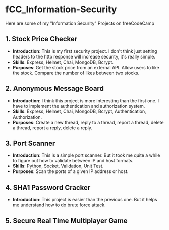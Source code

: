 # fCC_Information-Security
Here are some of my "Information Security" Projects on freeCodeCamp

## 1. Stock Price Checker
- **Introduction**: This is my first security project. I don't think just setting headers to the http response will increase security, it's really simple.
- **Skills**: Express, Helmet, Chai, MongoDB, Bcrypt.
- **Purposes**: Get the stock price from an external API. Allow users to like the stock. Compare the number of likes between two stocks.

## 2. Anonymous Message Board
- **Introduction**: I think this project is more interesting than the first one. I have to implement the authentication and authorization system.
- **Skills**: Express, Helmet, Chai, MongoDB, Bcrypt, Authentication, Authorization.
- **Purposes**: Create a new thread, reply to a thread, report a thread, delete a thread, report a reply, delete a reply.

## 3. Port Scanner
- **Introduction**: This is a simple port scanner. But it took me quite a while to figure out how to validate between IP and host formats.
- **Skills**: Python, Socket, Validation, Unit Test.
- **Purposes**: Scan the ports of a given IP address or host.

## 4. SHA1 Password Cracker
- **Introduction**: This project is easier than the previous one. But it helps me understand how to do brute force attack.

## 5. Secure Real Time Multiplayer Game